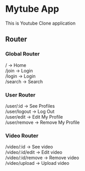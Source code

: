 # Mytube App

This is Youtube Clone application

## Router

### Global Router

/ -> Home<br>
/join -> Login<br>
/login -> Login<br>
/search -> Search<br>

### User Router

/user/:id -> See Profiles<br>
/user/logout -> Log Out<br>
/user/edit -> Edit My Profile<br>
/user/remove -> Remove My Profile<br>

### Video Router

/video/:id -> See video<br>
/video/:id/edit -> Edit video<br>
/video/:id/remove -> Remove video<br>
/video/upload -> Upload video<br>
